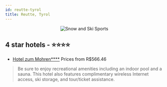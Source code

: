 ```yaml
---
id: reutte-tyrol
title: Reutte, Tyrol
---
```


<center><img src="https://i.travelapi.com/hotels/5000000/4050000/4042600/4042505/58e8c8f9_z.jpg" alt="Snow and Ski Sports" /></center>


##  4 star hotels - ⭐️⭐️⭐️⭐️

-    [Hotel zum Mohren****](https://us.hurb.com/hotels/reutte/hotel-zum-mohren-JNP-JP354016?cmp=18055) Prices from R$566.46
   > Be sure to enjoy recreational amenities including an indoor pool and a sauna. This hotel also features complimentary wireless Internet access, ski storage, and tour/ticket assistance.
